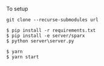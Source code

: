 To setup

```
git clone --recurse-submodules url
```

```
$ pip install -r requirements.txt
$ pip install -e server/sparx
$ python server\server.py
```

```
$ yarn
$ yarn start
```
